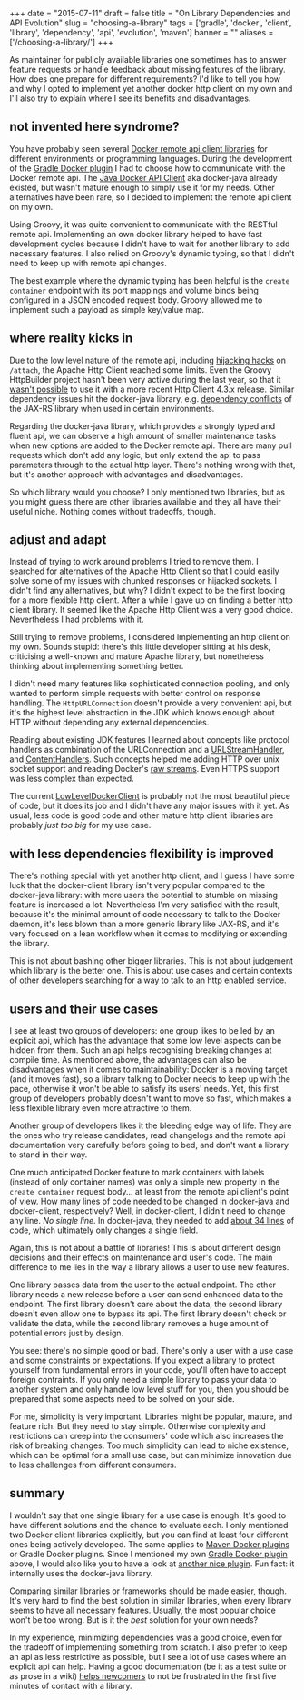 
+++
date = "2015-07-11"
draft = false
title = "On Library Dependencies and API Evolution"
slug = "choosing-a-library"
tags = ['gradle', 'docker', 'client', 'library', 'dependency', 'api', 'evolution', 'maven']
banner = ""
aliases = ['/choosing-a-library/']
+++

As maintainer for publicly available libraries one sometimes has to answer feature requests or handle feedback about missing features of the library. How does one prepare for different requirements? I'd like to tell you how and why I opted to implement yet another docker http client on my own and I'll also try to explain where I see its benefits and disadvantages.

## not invented here syndrome?

You have probably seen several [Docker remote api client libraries](https://docs.docker.com/reference/api/remote_api_client_libraries/) for different environments or programming languages. During the development of the [Gradle Docker plugin](https://github.com/gesellix/gradle-docker-plugin) I had to choose how to communicate with the Docker remote api. The [Java Docker API Client](https://github.com/docker-java/docker-java) aka docker-java already existed, but wasn't mature enough to simply use it for my needs. Other alternatives have been rare, so I decided to implement the remote api client on my own.

Using Groovy, it was quite convenient to communicate with the RESTful remote api. Implementing an own docker library helped to have fast development cycles because I didn't have to wait for another library to add necessary features. I also relied on Groovy's dynamic typing, so that I didn't need to keep up with remote api changes.

The best example where the dynamic typing has been helpful is the `create container` endpoint with its port mappings and volume binds being configured in a JSON encoded request body. Groovy allowed me to implement such a payload as simple key/value map.

## where reality kicks in

Due to the low level nature of the remote api, including [hijacking hacks](https://docs.docker.com/reference/api/docker_remote_api_v1.19/#3-2-hijacking) on `/attach`, the Apache Http Client reached some limits. Even the Groovy HttpBuilder project hasn't been very active during the last year, so that it [wasn't possible](https://github.com/jgritman/httpbuilder/issues/21) to use it with a more recent Http Client 4.3.x release. Similar dependency issues hit the docker-java library, e.g. [dependency conflicts](https://github.com/docker-java/docker-java/issues/64) of the JAX-RS library when used in certain environments.

Regarding the docker-java library, which provides a strongly typed and fluent api, we can observe a high amount of smaller maintenance tasks when new options are added to the Docker remote api. There are many pull requests which don't add any logic, but only extend the api to pass parameters through to the actual http layer. There's nothing wrong with that, but it's another approach with advantages and disadvantages.

So which library would you choose? I only mentioned two libraries, but as you might guess there are other libraries available and they all have their useful niche. Nothing comes without tradeoffs, though.

## adjust and adapt

Instead of trying to work around problems I tried to remove them. I searched for alternatives of the Apache Http Client so that I could easily solve some of my issues with chunked responses or hijacked sockets. I didn't find any alternatives, but why? I didn't expect to be the first looking for a more flexible http client. After a while I gave up on finding a better http client library. It seemed like the Apache Http Client was a very good choice. Nevertheless I had problems with it.

Still trying to remove problems, I considered implementing an http client on my own. Sounds stupid: there's this little developer sitting at his desk, criticising a well-known and mature Apache library, but nonetheless thinking about implementing something better.

I didn't need many features like sophisticated connection pooling, and only wanted to perform simple requests with better control on response handling. The `HttpURLConnection` doesn't provide a very convenient api, but it's the highest level abstraction in the JDK which knows enough about HTTP without depending any external dependencies.

Reading about existing JDK features I learned about concepts like protocol handlers as combination of the URLConnection and a [URLStreamHandler](http://docs.oracle.com/javase/7/docs/api/java/net/URLStreamHandler.html), and [ContentHandlers](http://docs.oracle.com/javase/7/docs/api/java/net/ContentHandler.html). Such concepts helped me adding HTTP over unix socket support and reading Docker's [raw streams](https://docs.docker.com/reference/api/docker_remote_api_v1.19/#attach-to-a-container). Even HTTPS support was less complex than expected.

The current [LowLevelDockerClient](https://github.com/gesellix/docker-client/blob/master/src/main/groovy/de/gesellix/docker/client/LowLevelDockerClient.groovy) is probably not the most beautiful piece of code, but it does its job and I didn't have any major issues with it yet. As usual, less code is good code and other mature http client libraries are probably _just too big_ for my use case.

## with less dependencies flexibility is improved

There's nothing special with yet another http client, and I guess I have some luck that the docker-client library isn't very popular compared to the docker-java library: with more users the potential to stumble on missing feature is increased a lot. Nevertheless I'm very satisfied with the result, because it's the minimal amount of code necessary to talk to the Docker daemon, it's less blown than a more generic library like JAX-RS, and it's very focused on a lean workflow when it comes to modifying or extending the library.

This is not about bashing other bigger libraries. This is not about judgement which library is the better one. This is about use cases and certain contexts of other developers searching for a way to talk to an http enabled service.

## users and their use cases

I see at least two groups of developers: one group likes to be led by an explicit api, which has the advantage that some low level aspects can be hidden from them. Such an api helps recognising breaking changes at compile time. As mentioned above, the advantages can also be disadvantages when it comes to maintainability: Docker is a moving target (and it moves fast), so a library talking to Docker needs to keep up with the pace, otherwise it won't be able to satisfy its users' needs. Yet, this first group of developers probably doesn't want to move so fast, which makes a less flexible library even more attractive to them.

Another group of developers likes it the bleeding edge way of life. They are the ones who try release candidates, read changelogs and the remote api documentation very carefully before going to bed, and don't want a library to stand in their way.

One much anticipated Docker feature to mark containers with labels (instead of only container names) was only a simple new property in the `create container` request body... at least from the remote api client's point of view. How many lines of code needed to be changed in docker-java and docker-client, respectively? Well, in docker-client, I didn't need to change any line. _No single line_. In docker-java, they needed to add [about 34 lines](https://github.com/docker-java/docker-java/commit/2d3174528c59d2ebe2255fc3596fc1d1adac2cdb) of code, which ultimately only changes a single field.

Again, this is not about a battle of libraries! This is about different design decisions and their effects on maintenance and user's code. The main difference to me lies in the way a library allows a user to use new features.

One library passes data from the user to the actual endpoint. The other library needs a new release before a user can send enhanced data to the endpoint. The first library doesn't care about the data, the second library doesn't even allow one to bypass its api. The first library doesn't check or validate the data, while the second library removes a huge amount of potential errors just by design.

You see: there's no simple good or bad. There's only a user with a use case and some constraints or expectations. If you expect a library to protect yourself from fundamental errors in your code, you'll often have to accept foreign contraints. If you only need a simple library to pass your data to another system and only handle low level stuff for you, then you should be prepared that some aspects need to be solved on your side.

For me, simplicity is very important. Libraries might be popular, mature, and feature rich. But they need to stay simple. Otherwise complexity and restrictions can creep into the consumers' code which also increases the risk of breaking changes. Too much simplicity can lead to niche existence, which can be optimal for a small use case, but can minimize innovation due to less challenges from different consumers.

## summary

I wouldn't say that one single library for a use case is enough. It's good to have different solutions and the chance to evaluate each. I only mentioned two Docker client libraries explicitly, but you can find at least four different ones being actively developed. The same applies to [Maven Docker plugins](https://github.com/rhuss/shootout-docker-maven) or Gradle Docker plugins. Since I mentioned my own [Gradle Docker plugin](https://github.com/gesellix/gradle-docker-plugin) above, I would also like you to have a look at [another nice plugin](https://github.com/bmuschko/gradle-docker-plugin). Fun fact: it internally uses the docker-java library.

Comparing similar libraries or frameworks should be made easier, though. It's very hard to find the best solution in similar libraries, when every library seems to have all necessary features. Usually, the most popular choice won't be too wrong. But is it the _best_ solution for your own needs?

In my experience, minimizing dependencies was a good choice, even for the tradeoff of implementing something from scratch. I also prefer to keep an api as less restrictive as possible, but I see a lot of use cases where an explicit api can help. Having a good documentation (be it as a test suite or as prose in a wiki) [helps newcomers](https://github.com/gesellix-docker/docker-client/issues/17#issue-94297435) to not be frustrated in the first five minutes of contact with a library.


